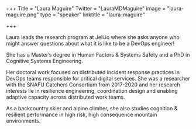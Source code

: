 +++
Title = "Laura Maguire"
Twitter = "LauraMDMaguire"
image = "laura-maguire.png"
type = "speaker"
linktitle = "laura-maguire"

+++

Laura leads the research program at Jeli.io where she asks anyone who might answer questions about what it is like to be a DevOps engineer!

She has a Master’s degree in Human Factors & Systems Safety and a PhD in Cognitive Systems Engineering.

Her doctoral work focused on distributed incident response practices in DevOps teams responsible for critical digital services. She was a researcher with the SNAFU Catchers Consortium from 2017-2020 and her research interests lie in resilience engineering, coordination design and enabling adaptive capacity across distributed work teams.

As a backcountry skier and alpine climber, she also studies cognition & resilient performance in high risk, high consequence mountain environments.

